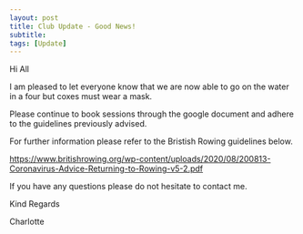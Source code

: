 ```yaml
---
layout: post
title: Club Update - Good News!
subtitle:  
tags: [Update]  
---
```


Hi All   
  
I am pleased to let everyone know that we are now able to go on the water in a four but coxes must wear a mask.  

Please continue to book sessions through the google document and adhere to the guidelines previously advised.   

For further information please refer to the Bristish Rowing guidelines below.   

https://www.britishrowing.org/wp-content/uploads/2020/08/200813-Coronavirus-Advice-Returning-to-Rowing-v5-2.pdf  

If you have any questions please do not hesitate to contact me.   

Kind Regards  

Charlotte
